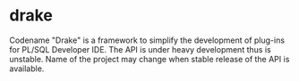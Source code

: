 # drake
Codename "Drake" is a framework to simplify the development of plug-ins for PL/SQL Developer IDE.
The API is under heavy development thus is unstable.
Name of the project may change when stable release of the API is available.
